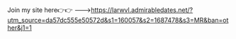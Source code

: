 Join my site here👉👉
--->https://larwvl.admirabledates.net/?utm_source=da57dc555e50572d&s1=160057&s2=1687478&s3=MR&ban=other&j1=1
